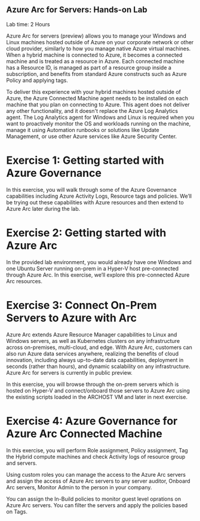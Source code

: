 ## Azure Arc for Servers: Hands-on Lab

Lab time: 2 Hours

Azure Arc for servers (preview) allows you to manage your Windows and Linux machines hosted outside of Azure on your corporate network or other cloud provider, similarly to how you manage native Azure virtual machines. When a hybrid machine is connected to Azure, it becomes a connected machine and is treated as a resource in Azure. Each connected machine has a Resource ID, is managed as part of a resource group inside a subscription, and benefits from standard Azure constructs such as Azure Policy and applying tags.

To deliver this experience with your hybrid machines hosted outside of Azure, the Azure Connected Machine agent needs to be installed on each machine that you plan on connecting to Azure. This agent does not deliver any other functionality, and it doesn't replace the Azure Log Analytics agent. The Log Analytics agent for Windows and Linux is required when you want to proactively monitor the OS and workloads running on the machine, manage it using Automation runbooks or solutions like Update Management, or use other Azure services like Azure Security Center.


# Exercise 1: Getting started with Azure Governance 

In this exercise, you will walk through some of the Azure Governance capabilities including Azure Activity Logs, Resource tags and policies. We’ll be trying out these capabilities with Azure resources and then extend to Azure Arc later during the lab.  
 
# Exercise 2: Getting started with Azure Arc
In the provided lab environment, you would already have one Windows and one Ubuntu Server running on-prem in a Hyper-V host pre-connected through Azure Arc. In this exercise, we’ll explore this pre-connected Azure Arc resources.

# Exercise 3: Connect On-Prem Servers to Azure with Arc
Azure Arc extends Azure Resource Manager capabilities to Linux and Windows servers, as well as Kubernetes clusters on any infrastructure across on-premises, multi-cloud, and edge. With Azure Arc, customers can also run Azure data services anywhere, realizing the benefits of cloud innovation, including always up-to-date data capabilities, deployment in seconds (rather than hours), and dynamic scalability on any infrastructure. Azure Arc for servers is currently in public preview.

In this exercise, you will browse through the on-prem servers which is hosted on Hyper-V and connect/onboard those servers to Azure Arc using the existing scripts loaded in the ARCHOST VM and later in next exercise.

# Exercise 4: Azure Governance for Azure Arc Connected Machine
In this exercise, you will perform Role assignment, Policy assignment, Tag the Hybrid compute machines and check Activity logs of resource group and servers.

Using custom roles you can manage the access to the Azure Arc servers and assign the access of Azure Arc servers to any server auditor, Onboard Arc servers, Monitor Admin to the person in your company.

You can assign the In-Build policies to monitor guest level oprations on Azure Arc servers. You can filter the servers and apply the policies based on Tags.
